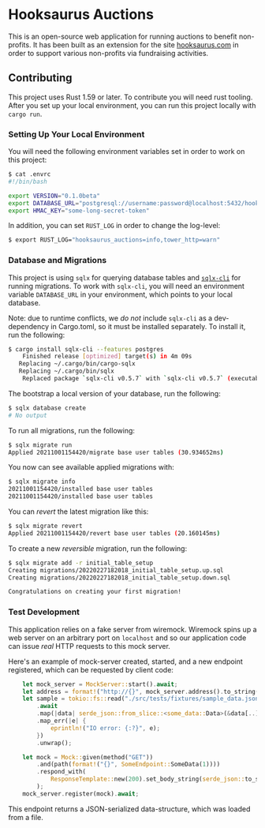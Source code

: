 # Hooksaurus Auctions

This is an open-source web application for running auctions to benefit non-profits. It has been built as an extension for the site [hooksaurus.com](https://hooksaurus.com) in order to support various non-profits via fundraising activities.

## Contributing

This project uses Rust 1.59 or later. To contribute you will need rust tooling. After you set up your local environment, you can run this project locally with `cargo run`.

### Setting Up Your Local Environment

You will need the following environment variables set in order to work on this project:

```sh
$ cat .envrc
#!/bin/bash

export VERSION="0.1.0beta"
export DATABASE_URL="postgresql://username:password@localhost:5432/hooksaurus_auctions"
export HMAC_KEY="some-long-secret-token"
```

In addition, you can set `RUST_LOG` in order to change the log-level:

```sh
$ export RUST_LOG="hooksaurus_auctions=info,tower_http=warn"

```

### Database and Migrations

This project is using `sqlx` for querying database tables and [`sqlx-cli`](https://github.com/launchbadge/sqlx/blob/6e1c7a999a514be2df809f36f26bd5758b96c448/sqlx-cli/README.md#enable-building-in-offline-mode-with-query) for running migrations. To work with `sqlx-cli`, you will need an environment variable `DATABASE_URL` in your environment, which points to your local database.

Note: due to runtime conflicts, we _do not_ include `sqlx-cli` as a dev-dependency in Cargo.toml, so it must be installed separately. To install it, run the following:

```sh
$ cargo install sqlx-cli --features postgres
    Finished release [optimized] target(s) in 4m 09s
   Replacing ~/.cargo/bin/cargo-sqlx
   Replacing ~/.cargo/bin/sqlx
    Replaced package `sqlx-cli v0.5.7` with `sqlx-cli v0.5.7` (executables `cargo-sqlx`, `sqlx`)
```

The bootstrap a local version of your database, run the following:

```sh
$ sqlx database create
# No output
```

To run all migrations, run the following:

```sh
$ sqlx migrate run
Applied 20211001154420/migrate base user tables (30.934652ms)
```

You now can see available applied migrations with:

```sh
$ sqlx migrate info
20211001154420/installed base user tables
20211001154420/installed base user tables
```

You can _revert_ the latest migration like this:

```sh
$ sqlx migrate revert
Applied 20211001154420/revert base user tables (20.160145ms)
```

To create a new _reversible_ migration, run the following:

```sh
$ sqlx migrate add -r initial_table_setup
Creating migrations/20220227182018_initial_table_setup.up.sql
Creating migrations/20220227182018_initial_table_setup.down.sql

Congratulations on creating your first migration!
```

### Test Development

This application relies on a fake server from wiremock. Wiremock spins up a web server on an arbitrary port on `localhost` and so our application code can issue _real_ HTTP requests to this mock server.

Here's an example of mock-server created, started, and a new endpoint registered, which can be requested by client code:

```rust
    let mock_server = MockServer::start().await;
    let address = format!("http://{}", mock_server.address().to_string());
    let sample = tokio::fs::read("./src/tests/fixtures/sample_data.json")
        .await
        .map(|data| serde_json::from_slice::<some_data::Data>(&data[..]).unwrap())
        .map_err(|e| {
            eprintln!("IO error: {:?}", e);
        })
        .unwrap();

    let mock = Mock::given(method("GET"))
        .and(path(format!("{}", SomeEndpoint::SomeData(1))))
        .respond_with(
            ResponseTemplate::new(200).set_body_string(serde_json::to_string(&deal).unwrap()),
        );
    mock_server.register(mock).await;
```

This endpoint returns a JSON-serialized data-structure, which was loaded from a file.
